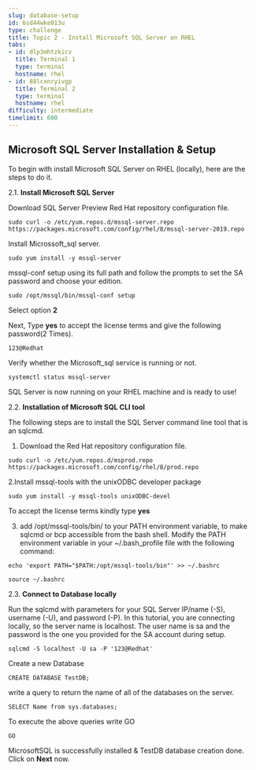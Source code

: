 ```yaml
---
slug: database-setup
id: 6sd44wke013u
type: challenge
title: Topic 2 - Install Microsoft SQL Server on RHEL
tabs:
- id: dlp3mhtzkicv
  title: Terminal 1
  type: terminal
  hostname: rhel
- id: 88lcxnryivgp
  title: Terminal 2
  type: terminal
  hostname: rhel
difficulty: intermediate
timelimit: 600
---
```




## Microsoft SQL Server Installation & Setup

To begin with install Microsoft SQL Server on RHEL (locally), here are the steps to do it.




2.1. **Install Microsoft SQL Server**



Download SQL Server Preview Red Hat repository configuration file.



```
sudo curl -o /etc/yum.repos.d/mssql-server.repo https://packages.microsoft.com/config/rhel/8/mssql-server-2019.repo
```




Install Microssoft_sql server.

```
sudo yum install -y mssql-server
```



mssql-conf setup using its full path and follow the prompts to set the SA password and choose your edition.

```
sudo /opt/mssql/bin/mssql-conf setup
```

Select option **2**

Next, Type **yes** to accept the license terms and give the following password(2 Times).

```
123@Redhat
```





Verify whether the Microsoft_sql service is running or not.

```
systemctl status mssql-server
```




SQL Server is now running on your RHEL machine and is ready to use!




2.2. **Installation of Microsoft SQL CLI tool**



The following steps are to install the SQL Server command line tool that is an sqlcmd.



1. Download the Red Hat repository configuration file.

```
sudo curl -o /etc/yum.repos.d/msprod.repo https://packages.microsoft.com/config/rhel/8/prod.repo
```



2.Install mssql-tools with the unixODBC developer package

```
sudo yum install -y mssql-tools unixODBC-devel
```

To accept the license terms kindly type **yes**

3. add /opt/mssql-tools/bin/ to your PATH environment variable, to make sqlcmd or bcp accessible from the bash shell. Modify the PATH environment variable in your ~/.bash_profile file with the following command:

```
echo 'export PATH="$PATH:/opt/mssql-tools/bin"' >> ~/.bashrc
```
```
source ~/.bashrc
```






2.3. **Connect to Database locally**

Run the sqlcmd with parameters for your SQL Server IP/name (-S), username (-U), and password (-P). In this tutorial, you are connecting locally, so the server name is localhost. The user name is sa and the password is the one you provided for the SA account during setup.

```
sqlcmd -S localhost -U sa -P '123@Redhat'
```



Create a new Database

```
CREATE DATABASE TestDB;
```

write a query to return the name of all of the databases on the server.

```
SELECT Name from sys.databases;
```




To execute the above queries write GO

```
GO
```

MicrosoftSQL is successfully installed & TestDB database  creation done. Click on **Next** now.
